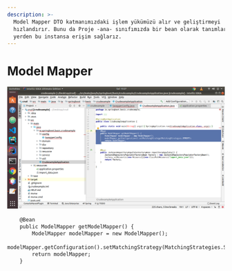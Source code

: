 ```yaml
---
description: >-
  Model Mapper DTO katmanımızdaki işlem yükümüzü alır ve geliştirmeyi
  hızlandırır. Bunu da Proje -ana- sınıfımızda bir bean olarak tanımlar ver her
  yerden bu instansa erişim sağlarız.
---
```


# Model Mapper

![](../../../.gitbook/assets/screenshot-from-2019-07-02-15-27-48.png)

```text
    @Bean
    public ModelMapper getModelMapper() {
        ModelMapper modelMapper = new ModelMapper();
        modelMapper.getConfiguration().setMatchingStrategy(MatchingStrategies.STRICT);
        return modelMapper;
    }
```



